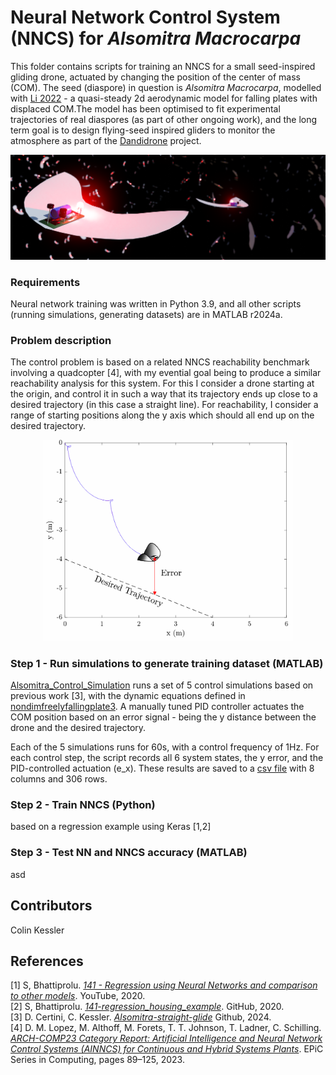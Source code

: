 # Neural Network Control System (NNCS) for _Alsomitra Macrocarpa_
 
This folder contains scripts for training an NNCS for a small seed-inspired gliding drone, actuated by changing the position of the center of mass (COM). The seed (diaspore) in question is _Alsomitra Macrocarpa_, modelled with [Li 2022](https://doi.org/10.1017/jfm.2022.89) - a quasi-steady 2d aerodynamic model for falling plates with displaced COM.The model has been optimised to fit experimental trajectories of real diaspores (as part of other ongoing work), and the long term goal is to design flying-seed inspired gliders to monitor the atmosphere as part of the [Dandidrone](https://voilab.eng.ed.ac.uk/dandidrone) project.

<img src="https://github.com/ckessler2/phd/blob/main/Alsomitra_NNCS/Figures/Render5_3by1.png" /> 

### Requirements

Neural network training was written in Python 3.9, and all other scripts (running simulations, generating datasets) are in MATLAB r2024a.

### Problem description

The control problem is based on a related NNCS reachability benchmark involving a quadcopter [4], with my evential goal being to produce a similar reachability analysis for this system. For this I consider a drone starting at the origin, and control it in such a way that its trajectory ends up close to a desired trajectory (in this case a straight line). For reachability, I consider a range of starting positions along the y axis which should all end up on the desired trajectory.

<p align="center"> 
 <img src="https://github.com/ckessler2/phd/blob/main/Alsomitra_NNCS/Figures/NNCS_problem3.png" width="400" class="center" />
</p>

### Step 1 - Run simulations to generate training dataset (MATLAB)

[Alsomitra_Control_Simulation](https://github.com/ckessler2/phd/blob/main/Alsomitra_NNCS/Alsomitra_Control_Simulation.m) runs a set of 5 control simulations based on previous work [3], with the dynamic equations defined in [nondimfreelyfallingplate3](https://github.com/ckessler2/phd/blob/main/Alsomitra_NNCS/nondimfreelyfallingplate3.m). A manually tuned PID controller actuates the COM position based on an error signal - being the y distance between the drone and the desired trajectory.<br />

Each of the 5 simulations runs for 60s, with a control frequency of 1Hz. For each control step, the script records all 6 system states, the y error, and the PID-controlled actuation (e_x). These results are saved to a [csv file](https://github.com/ckessler2/phd/blob/main/Alsomitra_NNCS/Training_Data.csv) with 8 columns and 306 rows.

### Step 2 - Train NNCS (Python)

based on a regression example using Keras [1,2]

### Step 3 - Test NN and NNCS accuracy (MATLAB)

asd



## Contributors
Colin Kessler 

## References
[1] S, Bhattiprolu.  [_141 - Regression using Neural Networks and comparison to other models_](https://www.youtube.com/watch?v=2yhLEx2FKoY&t=2s). YouTube, 2020. <br />
[2] S, Bhattiprolu. [_141-regression_housing_example_](https://github.com/bnsreenu/python_for_microscopists/blob/master/141-regression_housing_example.py). GitHub, 2020. <br />
[3] D. Certini, C. Kessler. [_Alsomitra-straight-glide_](https://github.com/danielecertini90/Alsomitra-straight-glide) Github, 2024. <br />
[4] D. M. Lopez, M. Althoff, M. Forets, T. T. Johnson, T. Ladner, C. Schilling. [_ARCH-COMP23 Category Report: Artificial Intelligence and Neural Network Control Systems (AINNCS) for Continuous and Hybrid Systems Plants_](https://easychair.org/publications/open/Vfq4b). EPiC Series in Computing, pages 89–125, 2023. <br />
